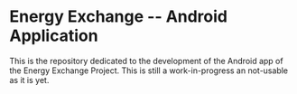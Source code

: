 Energy Exchange -- Android Application
======================================

This is the repository dedicated to the development of the Android app
of the Energy Exchange Project. This is still a work-in-progress an
not-usable as it is yet.
